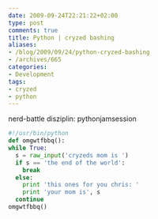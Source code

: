 ```yaml
---
date: 2009-09-24T22:21:22+02:00
type: post
comments: true
title: Python | cryzed bashing
aliases:
- /blog/2009/09/24/python-cryzed-bashing
- /archives/665
categories:
- Development
tags:
- cryzed
- python
---
```


nerd-battle
disziplin: pythonjamsession

``` python
#!/usr/bin/python
def omgwtfbbq():
while True:
  s = raw_input('cryzeds mom is ')
  if s == 'the end of the world':
    break
  else:
    print 'this ones for you chris: '
    print 'your mom is', s
  continue
omgwtfbbq()
```
